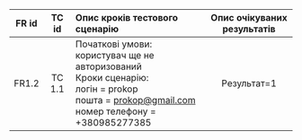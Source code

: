 |FR id|TC id|Опис кроків тестового сценарію|Опис очікуваних результатів|
|:-----:|:-----:|:-----|:-----:|
|FR1.2|TC 1.1|Початкові умови: користувач ще не авторизований<br> Кроки сценарію:<br> логін = prokop<br> пошта = prokop@gmail.com<br> номер телефону = +380985277385|Результат=1|
